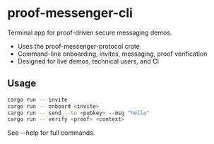 # proof-messenger-cli

Terminal app for proof-driven secure messaging demos.
- Uses the proof-messenger-protocol crate
- Command-line onboarding, invites, messaging, proof verification
- Designed for live demos, technical users, and CI

## Usage
```bash
cargo run -- invite
cargo run -- onboard <invite>
cargo run -- send --to <pubkey> --msg "hello"
cargo run -- verify <proof> <context>
```

See --help for full commands.